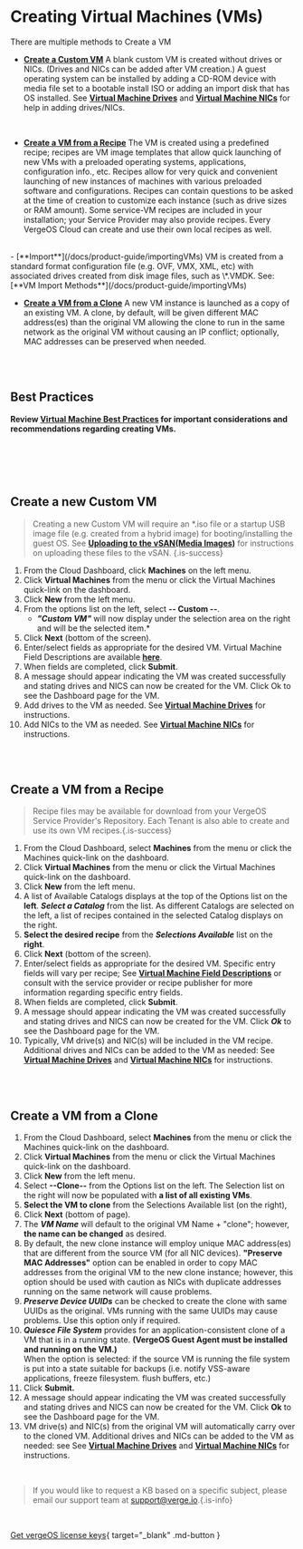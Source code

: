 

# Creating Virtual Machines (VMs)

There are multiple methods to Create a VM

-   [**Create a Custom VM**](#create-a-new-custom-vm)
A blank custom VM is created without drives or NICs. (Drives and NICs can be added after VM creation.) A guest operating system can be installed by adding a CD-ROM device with media file set to a bootable install ISO or adding an import disk that has OS installed. See [**Virtual Machine Drives**](/docs/product-guide/VMdrives) and [**Virtual Machine NICs**](/docs/product-guide/VMNics) for help in adding drives/NICs.
<br>

-   [**Create a VM from a Recipe**](#create-a-vm-from-a-recipe)
The VM is created using a predefined recipe; recipes are VM image templates that allow quick launching of new VMs with a preloaded operating systems, applications, configuration info., etc. Recipes allow for very quick and convenient launching of new instances of machines with various preloaded software and configurations. Recipes can contain questions to be asked at the time of creation to customize each instance (such as drive sizes or RAM amount). Some service-VM recipes are included in your installation; your Service Provider may also provide recipes. Every VergeOS Cloud can create and use their own local recipes as well.
<br>
-   [**Import**](/docs/product-guide/importingVMs)
VM is created from a standard format configuration file (e.g. OVF, VMX, XML, etc) with associated drives created from disk image files, such as \*.VMDK. See: [**VM Import Methods**](/docs/product-guide/importingVMs)
<br>

-   [**Create a VM from a Clone**](#create-a-vm-from-a-clone)
A new VM instance is launched as a copy of an existing VM. A clone, by default, will be given different MAC address(es) than the original VM allowing the clone to run in the same network as the original VM without causing an IP conflict; optionally, MAC addresses can be preserved when needed.

<br>
<br>


## Best Practices

**Review [**Virtual Machine Best Practices**](/docs/product-guide/VMbestpractices) for important considerations and recommendations regarding creating VMs.**

<br>
<br>

 
<a name="custom"></a>
## Create a new Custom VM

> Creating a new Custom VM will require an *.iso file or a startup USB image file (e.g. created from a hybrid image) for booting/installing the guest OS.  See [**Uploading to the vSAN(Media Images)**](/docs/product-guide/uploadingtovSAN) for instructions on uploading these files to the vSAN. {.is-success}


1.  From the Cloud Dashboard, click **Machines** on the left menu.
2.  Click **Virtual Machines** from the menu or click the Virtual Machines quick-link on the dashboard.
3.  Click **New** from the left menu.
4.  From the options list on the left, select **\-- Custom --**.
    -   ***"Custom VM"*** will now display under the selection area on the right and will be the selected item.*
5.  Click **Next** (bottom of the screen).
6.  Enter/select fields as appropriate for the desired VM. Virtual Machine Field Descriptions are available [**here**](/docs/product-guide/VMfielddescriptions).
7.  When fields are completed, click **Submit**.
8.  A message should appear indicating the VM was created successfully and stating drives and NICS can now be created for the VM. Click Ok to see the Dashboard page for the VM.
9.  Add drives to the VM as needed. See [**Virtual Machine Drives**](/docs/product-guide/VMdrives)  for instructions.
10.  Add NICs to the VM as needed. See [**Virtual Machine NICs**](/docs/product-guide/VMNics) for instructions.

<br>
<br>

<a name="recipe"></a>
## Create a VM from a Recipe
> Recipe files may be available for download from your VergeOS Service Provider's Repository.  Each Tenant is also able to create and use its own VM recipes.{.is-success}

1.  From the Cloud Dashboard, select **Machines** from the menu or click the Machines quick-link on the dashboard.
2.  Click **Virtual Machines** from the menu or click the Virtual Machines quick-link on the dashboard.
3.  Click **New** from the left menu.
4.  A list of Available Catalogs displays at the top of the Options list on the **left**. ***Select a Catalog*** from the list.  As different Catalogs are selected on the left, a list of recipes contained in the selected Catalog displays on the right.
5.  **Select the desired recipe** from the ***Selections Available*** list on the **right**.
6.  Click **Next** (bottom of the screen).
7.  Enter/select fields as appropriate for the desired VM. Specific entry fields will vary per recipe; See [**Virtual Machine Field Descriptions**](/docs/product-guide/VMfielddescriptions) or consult with the service provider or recipe publisher for more information regarding specific entry fields. 
8.  When fields are completed, click **Submit**.
9.  A message should appear indicating the VM was created successfully and stating drives and NICS can now be created for the VM. Click ***Ok*** to see the Dashboard page for the VM.
10.  Typically, VM drive(s) and NIC(s) will be included in the VM recipe. Additional drives and NICs can be added to the VM as needed: See [**Virtual Machine Drives**](/docs/product-guide/VMdrives) and [**Virtual Machine NICs**](/docs/product-guide/VMNics) for instructions. 

<br>
<br>

<a name="clone"></a>
## Create a VM from a Clone

1.  From the Cloud Dashboard, select **Machines** from the menu or click the Machines quick-link on the dashboard.
2.  Click **Virtual Machines** from the menu or click the Virtual Machines quick-link on the dashboard.
3.  Click **New** from the left menu.
4.  Select **\--Clone--** from the Options list on the left. The Selection list on the right will now be populated with **a list of all existing VMs**.
5.  **Select the VM to clone** from the Selections Available list (on the right),
6.  Click **Next** (bottom of page).
7.  The ***VM Name*** will default to the original VM Name + "clone"; however, **the name can be changed** as desired.
8.  By default, the new clone instance will employ unique MAC address(es) that are different from the source VM (for all NIC devices). **"Preserve MAC Addresses"** option can be enabled in order to copy MAC addresses from the original VM to the new clone instance; however, this option should be used with caution as NICs with duplicate addresses running on the same network will cause problems.
9.  ***Preserve Device UUIDs*** can be checked to create the clone with same UUIDs as the original. VMs running with the same UUIDs may cause problems. Use this option only if required.
10.  ***Quiesce File System*** provides for an application-consistent clone of a VM that is in a running state. **(VergeOS Guest Agent must be installed and running on the VM.)**  
    When the option is selected: if the source VM is running the file system is put into a state suitable for backups (i.e. notify VSS-aware applications, freeze filesystem. flush buffers, etc.)
11.  Click **Submit.**
12.  A message should appear indicating the VM was created successfully and stating drives and NICS can now be created for the VM. Click **Ok** to see the Dashboard page for the VM.
13.  VM drive(s) and NIC(s) from the original VM will automatically carry over to the cloned VM. Additional drives and NICs can be added to the VM as needed: see See [**Virtual Machine Drives**](/docs/product-guide/VMdrives) and [**Virtual Machine NICs**](/docs/product-guide/VMNics) for instructions.

<br>   

   > If you would like to request a KB based on a specific subject, please email our support team at <a href="mailto:support@verge.io?subject=KB Request" target="_blank" rel="noopener noreferrer">support@verge.io.</a>{.is-info}



<br>

[Get vergeOS license keys](https://www.verge.io/test-drive){ target="_blank" .md-button }